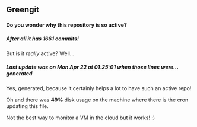 ## Greengit

#### Do you wonder why this repository is so active?

##### After all it has 1661 commits!

But is it *really* active? Well...

##### Last update was on Mon Apr 22 at 01:25:01 when those lines were... generated

Yes, generated, because it certainly helps a lot to have such an active repo!

Oh and there was **49%** disk usage on the machine
where there is the cron updating this file.

Not the best way to monitor a VM in the cloud but it works! :)
